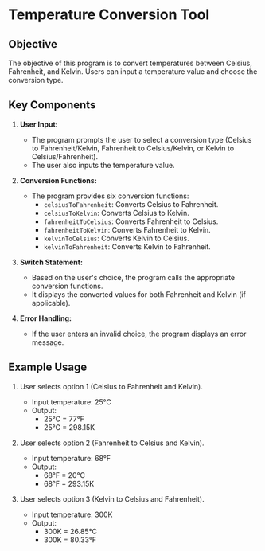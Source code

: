
# Temperature Conversion Tool

## Objective
The objective of this program is to convert temperatures between Celsius, Fahrenheit, and Kelvin. Users can input a temperature value and choose the conversion type.

## Key Components
1. **User Input:**
   - The program prompts the user to select a conversion type (Celsius to Fahrenheit/Kelvin, Fahrenheit to Celsius/Kelvin, or Kelvin to Celsius/Fahrenheit).
   - The user also inputs the temperature value.

2. **Conversion Functions:**
   - The program provides six conversion functions:
     - `celsiusToFahrenheit`: Converts Celsius to Fahrenheit.
     - `celsiusToKelvin`: Converts Celsius to Kelvin.
     - `fahrenheitToCelsius`: Converts Fahrenheit to Celsius.
     - `fahrenheitToKelvin`: Converts Fahrenheit to Kelvin.
     - `kelvinToCelsius`: Converts Kelvin to Celsius.
     - `kelvinToFahrenheit`: Converts Kelvin to Fahrenheit.

3. **Switch Statement:**
   - Based on the user's choice, the program calls the appropriate conversion functions.
   - It displays the converted values for both Fahrenheit and Kelvin (if applicable).

4. **Error Handling:**
   - If the user enters an invalid choice, the program displays an error message.

## Example Usage
1. User selects option 1 (Celsius to Fahrenheit and Kelvin).
   - Input temperature: 25°C
   - Output:
     - 25°C = 77°F
     - 25°C = 298.15K

2. User selects option 2 (Fahrenheit to Celsius and Kelvin).
   - Input temperature: 68°F
   - Output:
     - 68°F = 20°C
     - 68°F = 293.15K

3. User selects option 3 (Kelvin to Celsius and Fahrenheit).
   - Input temperature: 300K
   - Output:
     - 300K = 26.85°C
     - 300K = 80.33°F
